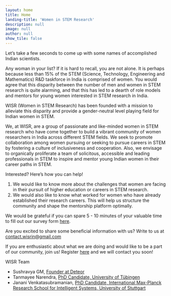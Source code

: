 ```yaml
---
layout: home
title: Home
landing-title: 'Women in STEM Research'
description: null
image: null
author: null
show_tile: false
---
```



Let’s take a few seconds to come up with some names of accomplished Indian scientists. 

Any woman in your list? If it is hard to recall, you are not alone. It is perhaps because less than 15% of the STEM (Science, Technology, Engineering and Mathematics) R&D taskforce in India is comprised of women. You would agree that this disparity between the number of men and women in STEM research is quite alarming, and that this has led to a dearth of role models and mentors for young women interested in STEM research in India.

WISR (Women in STEM Research) has been founded with a mission to alleviate this disparity and provide a gender-neutral level playing field for Indian women in STEM.

We, at WISR, are a group of passionate and like-minded women in STEM research who have come together to build a vibrant community of women researchers in India across different STEM fields. We seek to promote collaboration among women pursuing or seeking to pursue careers in STEM by fostering a culture of inclusiveness and cooperation. Also, we envisage to organically proliferate a team of solicitous, accessible and leading professionals in STEM to inspire and mentor young Indian women in their career paths in STEM.

Interested? Here’s how you can help!

1. We would like to know more about the challenges that women are facing in their pursuit of higher education or careers in STEM research. 
2. We would also like to know what worked for women who have already established their research careers. This will help us structure the community and shape the mentorship platform optimally. 

We would be grateful if you can spare 5 - 10 minutes of your valuable time to fill out our survey form <a href="https://docs.google.com/forms/d/e/1FAIpQLSeXy5OmswYZMVGTN7YQ6aXgCzuJOsWaAFWX_EhLKdoMXjKH5Q/viewform?usp=sf_link">here</a>.

Are you excited to share some beneficial information with us? Write to us at <a href="mailto:contact.wisrin@gmail.com">contact.wisrin@gmail.com</a>

If you are enthusiastic about what we are doing and would like to be a part of our community, join us! Register <a href="https://docs.google.com/forms/d/e/1FAIpQLSfo7f8vMf7K_5Jwbc6l3Xk6A9T6CRKvkLRRR7wYNrWWj3iEMg/viewform?usp=sf_link">here</a> and we will contact you soon! 



WISR Team
 - Sushravya GM, <a href="https://www.linkedin.com/in/sushravya-gm-138493196">Founder at Deteor</a>
 - Tanmayee Narendra, <a href="https://www.linkedin.com/in/tanmayeenarendra/">PhD Candidate, University of Tübingen</a> 
 - Janani Venkatasubramanian, <a href="https://www.linkedin.com/in/jvenkatasubramanian/">PhD Candidate, International Max-Planck Research School for Intelligent Systems, University of Stuttgart</a>

